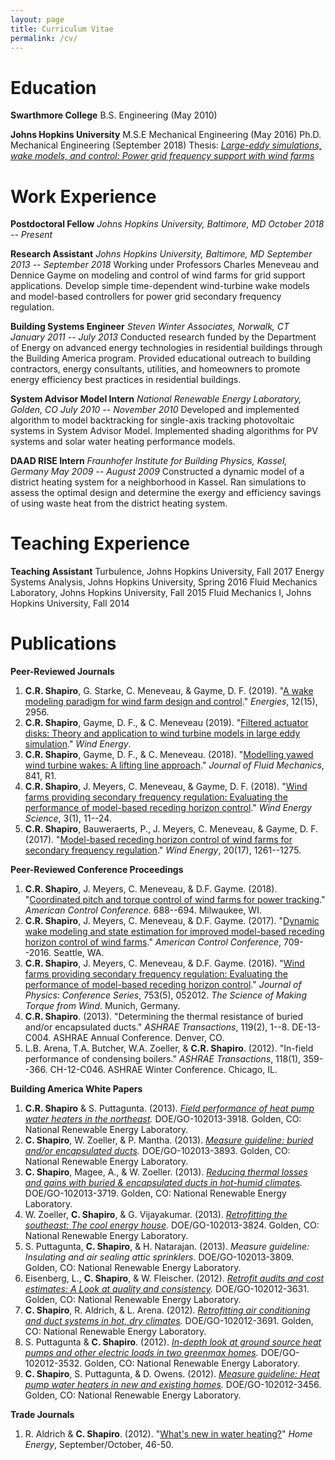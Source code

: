 ```yaml
---
layout: page
title: Curriculum Vitae
permalink: /cv/
---
```

# Education
**Swarthmore College**
B.S. Engineering (May 2010)

**Johns Hopkins University**
M.S.E Mechanical Engineering (May 2016)
Ph.D. Mechanical Engineering (September 2018)
Thesis: *[Large-eddy simulations, wake models, and control: Power grid frequency support with wind farms](https://jscholarship.library.jhu.edu/bitstream/handle/1774.2/60097/SHAPIRO-DISSERTATION-2018.pdf?sequence=1&isAllowed=y)*

# Work Experience
**Postdoctoral Fellow**
*Johns Hopkins University, Baltimore, MD*
*October 2018 -- Present*

**Research Assistant**
*Johns Hopkins University, Baltimore, MD*
*September 2013 -- September 2018*
Working under Professors Charles Meneveau and Dennice Gayme on modeling and control of wind farms for grid support applications. Develop simple time-dependent wind-turbine wake models and model-based controllers for  power grid secondary frequency regulation.

**Building Systems Engineer**
*Steven Winter Associates, Norwalk, CT*
*January 2011 -- July 2013*
Conducted research funded by the Department of Energy on advanced energy technologies in residential buildings through the Building America program. Provided educational outreach to building contractors, energy consultants, utilities, and homeowners to promote energy efficiency best practices in residential buildings.

**System Advisor Model Intern**
*National Renewable Energy Laboratory, Golden, CO*
*July 2010 -- November 2010*
Developed and implemented algorithm to model backtracking for single-axis tracking photovoltaic systems in System Advisor Model. Implemented shading algorithms for PV systems and solar water heating performance models.

**DAAD RISE Intern**
*Fraunhofer Institute for Building Physics, Kassel, Germany*
*May 2009 -- August 2009*
Constructed a dynamic model of a district heating system for a neighborhood in Kassel. Ran simulations to assess the optimal design and determine the exergy and efficiency savings of using waste heat from the district heating system.

# Teaching Experience
**Teaching Assistant**
Turbulence, Johns Hopkins University, Fall 2017
Energy Systems Analysis, Johns Hopkins University, Spring 2016
Fluid Mechanics Laboratory, Johns Hopkins University, Fall 2015
Fluid Mechanics I, Johns Hopkins University, Fall 2014

# Publications

**Peer-Reviewed Journals**
1. **C.R. Shapiro**, G. Starke, C. Meneveau, & Gayme, D. F. (2019). "[A wake modeling paradigm for wind farm design and control](https://doi.org/10.3390/en12152956)." *Energies*, 12(15), 2956.
1. **C.R. Shapiro**, Gayme, D. F., & C. Meneveau (2019). "[Filtered actuator disks: Theory and application to wind turbine models in large eddy simulation](https://doi.org/10.1002/we.2376)." *Wind Energy*.
1. **C.R. Shapiro**, Gayme, D. F., & C. Meneveau. (2018). "[Modelling yawed wind turbine wakes: A lifting line approach](https://doi.org/10.1017/jfm.2018.75)." *Journal of Fluid Mechanics*, 841, R1.
1. **C.R. Shapiro**, J. Meyers, C. Meneveau, & Gayme, D. F. (2018). "[Wind farms providing secondary frequency regulation: Evaluating the performance of model-based receding horizon control](https://doi.org/10.5194/wes-3-11-2018)." *Wind Energy Science*, 3(1), 11--24.
1. **C.R. Shapiro**, Bauweraerts, P., J. Meyers, C. Meneveau, & Gayme, D. F. (2017). "[Model-based receding horizon control of wind farms for secondary frequency regulation](https://doi.org/10.1002/we.2093)." *Wind Energy*, 20(17), 1261--1275.

**Peer-Reviewed Conference Proceedings**

1. **C.R. Shapiro**, J. Meyers, C. Meneveau, & D.F. Gayme. (2018). "[Coordinated pitch and torque control of wind farms for power tracking](https://doi.org/10.23919/ACC.2018.8431325)." *American Control Conference.* 688--694. Milwaukee, WI.
1. **C.R. Shapiro**, J. Meyers, C. Meneveau, & D.F. Gayme. (2017). "[Dynamic wake modeling and state estimation for improved model-based receding horizon control of wind farms](https://doi.org/10.23919/ACC.2017.7963036)." *American Control Conference*, 709--2016. Seattle, WA.
1. **C.R. Shapiro**, J. Meyers, C. Meneveau, & D.F. Gayme. (2016). "[Wind farms providing secondary frequency regulation: Evaluating the performance of model-based receding horizon control](https://doi.org/10.1088/1742-6596/753/5/052012)." *Journal of Physics: Conference Series*, 753(5), 052012. *The Science of Making Torque from Wind*. Munich, Germany.
1. **C.R. Shapiro**. (2013). "Determining the thermal resistance of buried and/or encapsulated ducts." *ASHRAE Transactions*, 119(2), 1--8. DE-13-C004. ASHRAE Annual Conference. Denver, CO.
1. L.B. Arena, T.A. Butcher, W.A. Zoeller, & **C.R. Shapiro**. (2012). "In-field performance of condensing boilers." *ASHRAE Transactions*, 118(1), 359--366. CH-12-C046. ASHRAE Winter Conference. Chicago, IL.

**Building America White Papers**
1. **C.R. Shapiro** & S. Puttagunta. (2013). *[Field performance of heat pump water heaters in the northeast](https://www.nrel.gov/docs/fy16osti/64904.pdf).* DOE/GO-102013-3918. Golden, CO: National Renewable Energy Laboratory.
1. **C. Shapiro**, W. Zoeller, & P. Mantha. (2013). *[Measure guideline: buried and/or encapsulated ducts](https://www1.eere.energy.gov/buildings/publications/pdfs/building_america/measure_guide_buried_encap_ducts.pdf).* DOE/GO-102013-3893. Golden, CO: National Renewable Energy Laboratory.
1. **C. Shapiro**, Magee, A., & W. Zoeller. (2013). *[Reducing thermal losses and gains with buried & encapsulated ducts in hot-humid climates](https://www1.eere.energy.gov/buildings/publications/pdfs/building_america/encaps_ducts_hothumid.pdf).* DOE/GO-102013-3719. Golden, CO: National Renewable Energy Laboratory.
1. W. Zoeller, **C. Shapiro**, & G. Vijayakumar. (2013). *[Retrofitting the southeast: The cool energy house](https://www1.eere.energy.gov/buildings/publications/pdfs/building_america/cool_energy_house_retrofit.pdf).* DOE/GO-102013-3824. Golden, CO: National Renewable Energy Laboratory.
1. S. Puttagunta, **C. Shapiro**, & H. Natarajan. (2013). *Measure guideline: Insulating and air sealing attic sprinklers.* DOE/GO-102013-3809. Golden, CO: National Renewable Energy Laboratory.
1. Eisenberg, L., **C. Shapiro**, & W. Fleischer. (2012). *[Retrofit audits and cost estimates: A Look at quality and consistency](https://www1.eere.energy.gov/buildings/publications/pdfs/building_america/retrofit_audits_estimates.pdf).* DOE/GO-102012-3631. Golden, CO: National Renewable Energy Laboratory.
1. **C. Shapiro**, R. Aldrich, & L. Arena. (2012). *[Retrofitting air conditioning and duct systems in hot, dry climates](https://www1.eere.energy.gov/buildings/publications/pdfs/building_america/retrofit_ac_duct_systems.pdf).* DOE/GO-102012-3691. Golden, CO: National Renewable Energy Laboratory.
1. S. Puttagunta & **C. Shapiro**. (2012). *[In-depth look at ground source heat pumps and other electric loads in two greenmax homes](https://www1.eere.energy.gov/buildings/publications/pdfs/building_america/ground_sourcehp_greenmax.pdf).* DOE/GO-102012-3532. Golden, CO: National Renewable Energy Laboratory.
1. **C. Shapiro**, S. Puttagunta, & D. Owens. (2012). *[Measure guideline: Heat pump water heaters in new and existing homes](https://www.nrel.gov/docs/fy12osti/53184.pdf).* DOE/GO-102012-3456. Golden, CO: National Renewable Energy Laboratory.

**Trade Journals**
1. R. Aldrich & **C. Shapiro**. (2012). "[What's new in water heating?](http://homeenergy.org/show/article/nav/hotwater/page/2/id/1808)" *Home Energy*, September/October, 46-50.
